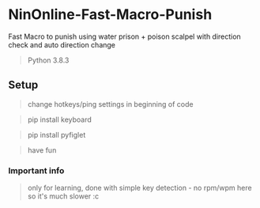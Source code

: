 # NinOnline-Fast-Macro-Punish
Fast Macro to punish using water prison + poison scalpel with direction check and auto direction change

> Python 3.8.3

## Setup
> change hotkeys/ping settings in beginning of code

> pip install keyboard

> pip install pyfiglet

> have fun

### Important info

> only for learning, done with simple key detection - no rpm/wpm here so it's much slower :c
